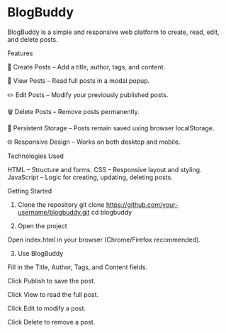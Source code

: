 # BlogBuddy
BlogBuddy is a simple and responsive web platform to create, read, edit, and delete posts.

Features

📝 Create Posts – Add a title, author, tags, and content.

👀 View Posts – Read full posts in a modal popup.

✏️ Edit Posts – Modify your previously published posts.

🗑️ Delete Posts – Remove posts permanently.

💾 Persistent Storage – Posts remain saved using browser localStorage.

🌐 Responsive Design – Works on both desktop and mobile.

Technologies Used

HTML – Structure and forms.
CSS – Responsive layout and styling.
JavaScript – Logic for creating, updating, deleting posts.

Getting Started
1. Clone the repository
git clone https://github.com/your-username/blogbuddy.git
cd blogbuddy

2. Open the project

Open index.html in your browser (Chrome/Firefox recommended).

3. Use BlogBuddy

Fill in the Title, Author, Tags, and Content fields.

Click Publish to save the post.

Click View to read the full post.

Click Edit to modify a post.

Click Delete to remove a post.
